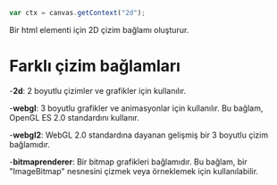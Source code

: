 ```JavaScript
var ctx = canvas.getContext("2d");
```
Bir html elementi için 2D çizim bağlamı oluşturur.

# Farklı çizim bağlamları
-**2d**: 2 boyutlu çizimler ve grafikler için kullanılır.

-**webgl**: 3 boyutlu grafikler ve animasyonlar için kullanılır. Bu bağlam, OpenGL ES 2.0 standardını kullanır.

-**webgl2**: WebGL 2.0 standardına dayanan gelişmiş bir 3 boyutlu çizim bağlamıdır.

-**bitmaprenderer**: Bir bitmap grafikleri bağlamıdır. Bu bağlam, bir "ImageBitmap" nesnesini çizmek veya örneklemek için kullanılabilir.

